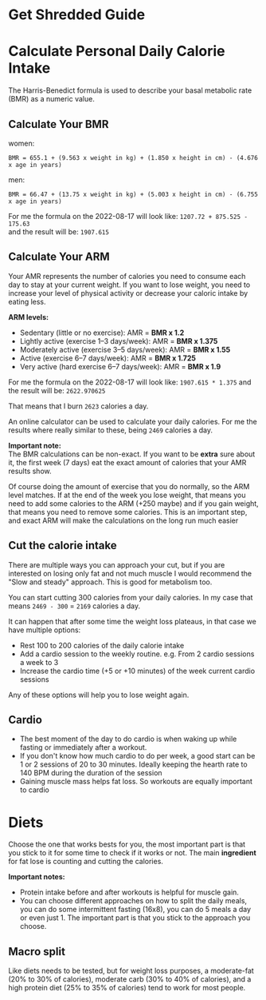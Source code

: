 # Get Shredded Guide

# Calculate Personal Daily Calorie Intake

The Harris-Benedict formula is used to describe your basal metabolic rate (BMR)
as a numeric value.

## Calculate Your BMR

women:

```
BMR = 655.1 + (9.563 x weight in kg) + (1.850 x height in cm) - (4.676 x age in years)
```

men:

```
BMR = 66.47 + (13.75 x weight in kg) + (5.003 x height in cm) - (6.755 x age in years)
```

For me the formula on the 2022-08-17 will look like: `1207.72 + 875.525 - 175.63`  
and the result will be: `1907.615`

## Calculate Your ARM

Your AMR represents the number of calories you need to consume each day to stay
at your current weight. If you want to lose weight, you need to increase your
level of physical activity or decrease your caloric intake by eating less.

**ARM levels:**

- Sedentary (little or no exercise): AMR = **BMR x 1.2**
- Lightly active (exercise 1–3 days/week): AMR = **BMR x 1.375**
- Moderately active (exercise 3–5 days/week): AMR = **BMR x 1.55**
- Active (exercise 6–7 days/week): AMR = **BMR x 1.725**
- Very active (hard exercise 6–7 days/week): AMR = **BMR x 1.9**

For me the formula on the 2022-08-17 will look like: `1907.615 * 1.375`
and the result will be: `2622.970625`

That means that I burn `2623` calories a day.

An online calculator can be used to calculate your daily calories. For me the results
where really similar to these, being `2469` calories a day.

**Important note:**  
The BMR calculations can be non-exact. If you want to be **extra** sure about it,
the first week (7 days) eat the exact amount of calories that your AMR results show.

Of course
doing the amount of exercise that you do normally, so the ARM level matches. If
at the end of the week you lose weight, that means you need to add some calories to the
ARM (+250 maybe) and if you gain weight, that means you need to remove some calories.
This is an important step, and exact ARM will make the calculations on the long
run much easier

## Cut the calorie intake

There are multiple ways you can approach your cut, but if you are interested
on losing only fat and not much muscle I would recommend the "Slow and steady"
approach. This is good for metabolism too.

You can start cutting 300 calories from your daily calories. In my case that means
`2469 - 300` = `2169` calories a day.

It can happen that after some time the weight loss plateaus, in that case we have
multiple options:

- Rest 100 to 200 calories of the daily calorie intake
- Add a cardio session to the weekly routine. e.g. From 2 cardio sessions a week to 3
- Increase the cardio time (+5 or +10 minutes) of the week current cardio sessions

Any of these options will help you to lose weight again.

## Cardio

- The best moment of the day to do cardio is when waking up while fasting or
  immediately after a workout.
- If you don't know how much cardio to do per week, a good start can be 1 or 2
  sessions of 20 to 30 minutes. Ideally keeping the hearth rate to 140 BPM during
  the duration of the session
- Gaining muscle mass helps fat loss. So workouts are equally important to cardio

# Diets

Choose the one that works bests for you, the most important part is that you stick
to it for some time to check if it works or not. The main **ingredient** for fat lose
is counting and cutting the calories.

**Important notes:**

- Protein intake before and after workouts is helpful for muscle gain.
- You can choose different approaches on how to split the daily meals, you can
  do some intermittent fasting (16x8), you can do 5 meals a day or even just 1.
  The important part is that you stick to the approach you choose.

## Macro split

Like diets needs to be tested, but for weight loss purposes, a moderate-fat (20% to 30% of calories), moderate
carb (30% to 40% of calories), and a high protein diet (25% to 35% of calories)
tend to work for most people.
